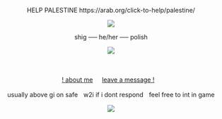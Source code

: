 <p align="center">
HELP PALESTINE https://arab.org/click-to-help/palestine/ 
</p>

<p align="center">
<img src="https://64.media.tumblr.com/c6431ddc34a9f462447077e6ee143be7/e3b5b0501b44053f-57/s500x750/0e989733d6a7b8b6db060f497386f1c722d15e8f.pnj"/>
</p>

<p align="center">
shig ── he/her ── polish
</p> 

<p align="center">
<img src="https://i.pinimg.com/originals/b4/14/6f/b4146f3c14058c19d6b11804dea05a01.gif"/>
</p>

<div align="center">

ㅤㅤㅤㅤ<p> [! about me](https://rentry.co/rmkshig) ㅤ [leave a message !](https://bemyguest.123guestbook.com/)ㅤ<p/>
<p> usually above gi on safeㅤw2i if i dont respondㅤfeel free to int in game </p>
</div>


<p align="center">
<img src="https://64.media.tumblr.com/05036dec81dfdbf8867a7e9f956b93f5/e3b5b0501b44053f-81/s500x750/1af096f25d7c3a00087823039f774e1bc6a15d68.pnj"/>
</p>
